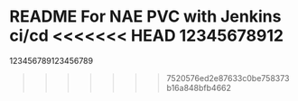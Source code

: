 README
For NAE PVC with Jenkins ci/cd
<<<<<<< HEAD
12345678912
=======
123456789123456789
>>>>>>> 7520576ed2e87633c0be758373b16a848bfb4662
